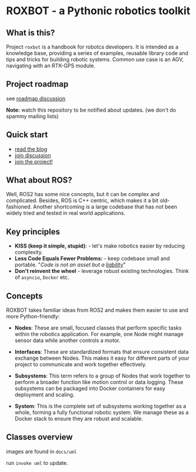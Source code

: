 # ROXBOT - a Pythonic robotics toolkit

## What is this?

Project `roxbot` is a handbook for robotcs developers. It is intended as a knowledge base, providing a series of examples, reusable library code and tips and tricks for building robotic systems.
Common use case is an AGV, navigating with an RTK-GPS module.

## Project roadmap

see [roadmap discussion](https://github.com/rox-automation/roxbot/discussions/2)

**Note:** watch this repository to be notified about updates. (we don't do spammy mailing lists)

## Quick start

* [read the blog](https://rox-automation.github.io/roxbot/blog)
* [join discussion](https://github.com/rox-automation/roxbot/discussions)
* [join the project!](https://rox-automation.github.io/roxbot/contributing)


## What about ROS?

Well, ROS2 has some nice concepts, but it can be complex and complicated. Besides, ROS is C++ centric, which makes it a bit old-fashioned. Another shortcoming is a large codebase that has not been widely tried and tested in real world applications.

## Key principles


* **KISS (keep it simple, stupid)**: - let's make robotics easier by reducing complexity.
* **Less Code Equals Fewer Problems:** - keep codebase small and portable. "*Code is not an asset but a [liability](https://wiki.c2.com/?SoftwareAsLiability)*"
* **Don't reinvent the wheel** - leverage robust existing technologies. Think of `asyncio`, `Docker` etc.


## Concepts

ROXBOT takes familiar ideas from ROS2 and makes them easier to use and more Python-friendly:

- **Nodes**: These are small, focused classes that perform specific tasks within the robotics application. For example, one Node might manage sensor data while another controls a motor.

- **Interfaces**: These are standardized formats that ensure consistent data exchange between Nodes. This makes it easy for different parts of your project to communicate and work together effectively.

- **Subsystems**: This term refers to a group of Nodes that work together to perform a broader function like motion control or data logging. These subsystems can be packaged into Docker containers for easy deployment and scaling.

- **System**: This is the complete set of subsystems working together as a whole, forming a fully functional robotic system. We manage these as a Docker stack to ensure they are robust and scalable.


## Classes overview

images are found in `docs/uml`

run `invoke uml` to update.
